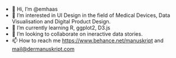 - 👋 Hi, I’m @emhaas
- 👀 I’m interested in UI Design in the field of Medical Devices, Data Visualisation and Digital Product Design.
- 🌱 I’m currently learning R, ggplot2, D3.js 
- 💞️ I’m looking to collaborate on ineractive data stories.
- 📫 How to reach me https://www.behance.net/manuskript and mail@dermanuskript.com

<!---
emhaas/emhaas is a ✨ special ✨ repository because its `README.md` (this file) appears on your GitHub profile.
You can click the Preview link to take a look at your changes.
--->
